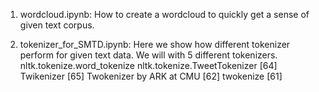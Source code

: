 
1. wordcloud.ipynb: How to create a wordcloud to quickly get a sense of given text corpus. 

2. tokenizer_for_SMTD.ipynb: Here we show how different tokenizer perform for given text data. We will with 5 different tokenizers. 
    nltk.tokenize.word_tokenize
    nltk.tokenize.TweetTokenizer [64]
    Twikenizer [65]
    Twokenizer by ARK at CMU [62]
    twokenize [61]

